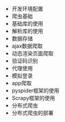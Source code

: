 - 开发环境配置
- 爬虫基础
- 基础库的使用
- 解析库的使用
- 数据存储
- ajax数据爬取
- 动态渲染页面爬取
- 验证码识别
- 代理使用
- 模拟登录
- app爬取
- pyspider框架的使用
- Scrapy框架的使用
- 分布式爬虫
- 分布式爬虫的部署


